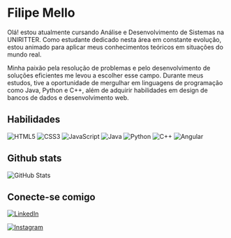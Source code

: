 # Filipe Mello 
Olá! estou atualmente cursando Análise e Desenvolvimento de Sistemas na UNIRITTER. Como estudante dedicado nesta área em constante evolução, estou animado para aplicar meus conhecimentos teóricos em situações do mundo real.

Minha paixão pela resolução de problemas e pelo desenvolvimento de soluções eficientes me levou a escolher esse campo. Durante meus estudos, tive a oportunidade de mergulhar em linguagens de programação como Java, Python e C++, além de adquirir habilidades em design de bancos de dados e desenvolvimento web.

## Habilidades
![HTML5](https://img.shields.io/badge/HTML5-FFF?style=for-the-badge&logo=html5)
![CSS3](https://img.shields.io/badge/CSS3-FFF?style=for-the-badge&logo=css3&logoColor=264CE4)
![JavaScript](https://img.shields.io/badge/JavaScript-FFF?style=for-the-badge&logo=javascript)
![Java](https://img.shields.io/badge/Java-FFF?style=for-the-badge&logo=java)
![Python](https://img.shields.io/badge/Python-FFF?style=for-the-badge&logo=python)
![C++](https://img.shields.io/badge/C%2B%2B-FFF?style=for-the-badge&logo=c%2B%2B&logoColor=00599C)
![Angular](https://img.shields.io/badge/Angular-FFF?style=for-the-badge&logo=angular&logoColor=C3002F)

## Github stats
![GitHub Stats](https://github-readme-stats.vercel.app/api?username=FilipeMell0&theme=transparent&bg_color=FFF&border_color=993399&show_icons=true&icon_color=993399&title_color=993399&text_color=000)


## Conecte-se comigo
[![LinkedIn](https://img.shields.io/badge/LinkedIn-993399?style=for-the-badge&logo=linkedin&logoColor=FFF)](https://www.linkedin.com/in/filipe-mello-mostardeiro/)

[![Instagram](https://img.shields.io/badge/Instagram-993399?style=for-the-badge&logo=instagram&logoColor=FFF)](https://www.instagram.com/FIlipe_mellxs/)